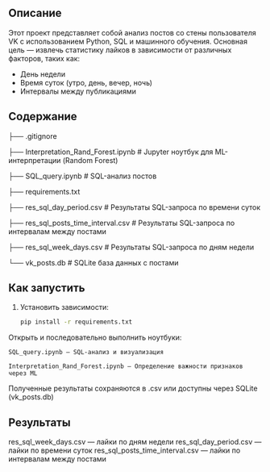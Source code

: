 ## Описание

Этот проект представляет собой анализ постов со стены пользователя VK с использованием Python, SQL и машинного обучения. Основная цель — извлечь статистику лайков в зависимости от различных факторов, таких как:
- День недели
- Время суток (утро, день, вечер, ночь)
- Интервалы между публикациями

## Содержание

├── .gitignore 

├── Interpretation_Rand_Forest.ipynb # Jupyter ноутбук для ML-интерпретации (Random Forest)

├── SQL_query.ipynb # SQL-анализ постов

├── requirements.txt 

├── res_sql_day_period.csv # Результаты SQL-запроса по времени суток

├── res_sql_posts_time_interval.csv # Результаты SQL-запроса по интервалам между постами

├── res_sql_week_days.csv # Результаты SQL-запроса по дням недели

└── vk_posts.db # SQLite база данных с постами

## Как запустить

1. Установить зависимости:
   ```bash
   pip install -r requirements.txt
   ```
Открыть и последовательно выполнить ноутбуки:
```
SQL_query.ipynb — SQL-анализ и визуализация

Interpretation_Rand_Forest.ipynb — Определение важности признаков через ML
```
Полученные результаты сохраняются в .csv или доступны через SQLite (vk_posts.db)

## Результаты

res_sql_week_days.csv — лайки по дням недели
res_sql_day_period.csv — лайки по времени суток
res_sql_posts_time_interval.csv — лайки по интервалам между постами

